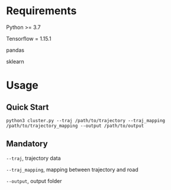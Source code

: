 # Requirements
Python >= 3.7

Tensorflow = 1.15.1

pandas

sklearn

# Usage
## Quick Start
```
python3 cluster.py --traj /path/to/trajectory --traj_mapping /path/to/trajectory_mapping --output /path/to/output
```

## Mandatory
`--traj`, trajectory data

`--traj_mapping`, mapping between trajectory and road

`--output`, output folder
